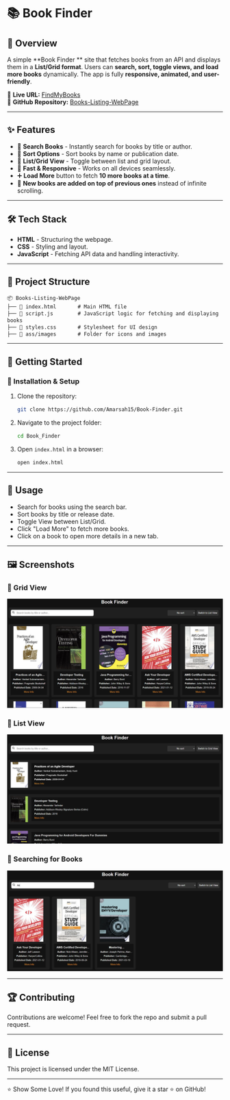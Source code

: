 # 📚 Book Finder

## 🌟 Overview
A simple **Book Finder ** site that fetches books from an API and displays them in a **List/Grid format**. Users can **search, sort, toggle views, and load more books** dynamically. The app is fully **responsive, animated, and user-friendly**.


🔗 **Live URL:** [FindMyBooks](https://book-finder.vercel.app/)  
🔗 **GitHub Repository:** [Books-Listing-WebPage](https://github.com/Amarsah15/Book-Finder)

---

## ✨ Features
- 🔎 **Search Books** - Instantly search for books by title or author.
- 📑 **Sort Options** - Sort books by name or publication date.
- 📖 **List/Grid View** - Toggle between list and grid layout.
- 🚀 **Fast & Responsive** - Works on all devices seamlessly.
- ➕ **Load More** button to fetch **10 more books at a time**.
- 📌 **New books are added on top of previous ones** instead of infinite scrolling.

---

## 🛠️ Tech Stack
- **HTML** - Structuring the webpage.
- **CSS** - Styling and layout.
- **JavaScript** - Fetching API data and handling interactivity.

---

## 📂 Project Structure
```
📦 Books-Listing-WebPage
├── 📄 index.html       # Main HTML file
├── 📜 script.js        # JavaScript logic for fetching and displaying books
├── 🎨 styles.css       # Stylesheet for UI design
├── 📂 ass/images       # Folder for icons and images
```

---

## 🚀 Getting Started
### 🔧 Installation & Setup
1. Clone the repository:
   ```bash
   git clone https://github.com/Amarsah15/Book-Finder.git
   ```
2. Navigate to the project folder:
   ```bash
   cd Book_Finder
   ```
3. Open `index.html` in a browser:
   ```bash
   open index.html
   ```

---

## 📜 Usage
- Search for books using the search bar.
- Sort books by title or release date.
- Toggle View between List/Grid.
- Click "Load More" to fetch more books.
- Click on a book to open more details in a new tab.

---

## 🖼️ Screenshots
### 🎨 Grid View
![Grid View](ass/grid-view.png)

### 📃 List View
![List View](ass/list-view.png)

### 🔎 Searching for Books
![Search Demo](ass/search-view.png)

---

## 🏆 Contributing
Contributions are welcome! Feel free to fork the repo and submit a pull request.

---

## 📄 License
This project is licensed under the MIT License.

---

⭐ Show Some Love!
If you found this useful, give it a star ⭐ on GitHub!